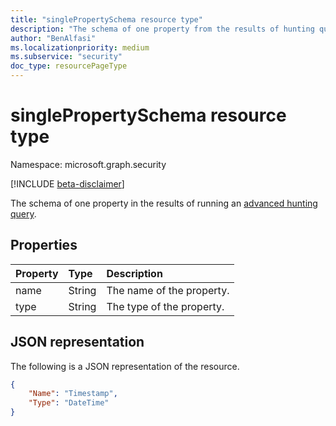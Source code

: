 ```yaml
---
title: "singlePropertySchema resource type"
description: "The schema of one property from the results of hunting query API"
author: "BenAlfasi"
ms.localizationpriority: medium
ms.subservice: "security"
doc_type: resourcePageType
---
```


# singlePropertySchema resource type

Namespace: microsoft.graph.security

[!INCLUDE [beta-disclaimer](../../includes/beta-disclaimer.md)]

The schema of one property in the results of running an [advanced hunting query](../api/security-security-runhuntingquery.md).

## Properties
|Property|Type|Description|
|:---|:---|:---|
|name|String|The name of the property.|
|type|String|The type of the property.|

## JSON representation
The following is a JSON representation of the resource.
<!-- {
  "blockType": "resource",
  "@odata.type": "microsoft.graph.security.singlePropertySchema"
}
-->
``` json
{
    "Name": "Timestamp",
    "Type": "DateTime"
}
```